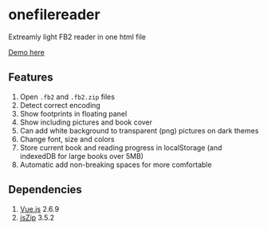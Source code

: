 # onefilereader
Extreamly light FB2 reader in one html file

[Demo here](https://laughtingman.github.io/onefilereader/index.html)

## Features
1. Open `.fb2` and `.fb2.zip` files
2. Detect correct encoding
3. Show footprints in floating panel
4. Show including pictures and book cover
5. Can add white background to transparent (png) pictures on dark themes
6. Change font, size and colors
7. Store current book and reading progress in localStorage (and indexedDB for large books over 5MB)
8. Automatic add non-breaking spaces for more comfortable

## Dependencies
1. [Vue.js](https://github.com/vuejs/vue) 2.6.9
2. [jsZip](https://github.com/Stuk/jszip) 3.5.2